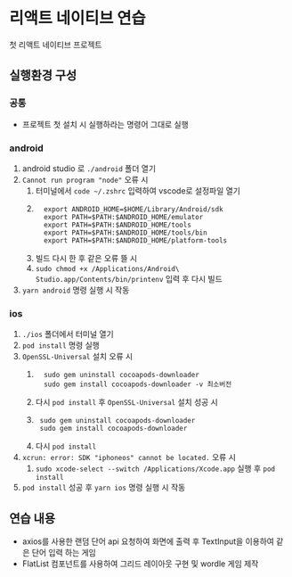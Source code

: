 # 리액트 네이티브 연습

첫 리액트 네이티브 프로젝트

## 실행환경 구성
### 공통
- 프로젝트 첫 설치 시 실행하라는 명령어 그대로 실행

### android
1. android studio 로 `./android` 폴더 열기
2. `Cannot run program "node"` 오류 시
   1. 터미널에서 `code ~/.zshrc` 입력하여 vscode로 설정파일 열기
   2. ```
        export ANDROID_HOME=$HOME/Library/Android/sdk
        export PATH=$PATH:$ANDROID_HOME/emulator
        export PATH=$PATH:$ANDROID_HOME/tools
        export PATH=$PATH:$ANDROID_HOME/tools/bin
        export PATH=$PATH:$ANDROID_HOME/platform-tools
      ```
    3. 빌드 다시 한 후 같은 오류 뜰 시
    4. `sudo chmod +x /Applications/Android\ Studio.app/Contents/bin/printenv` 입력 후 다시 빌드
3. `yarn android` 명령 실행 시 작동

### ios
1. `./ios` 폴더에서 터미널 열기
2. `pod install` 명령 실행
3. `OpenSSL-Universal` 설치 오류 시
   1. ```
        sudo gem uninstall cocoapods-downloader
        sudo gem install cocoapods-downloader -v 최소버전
      ```
    2. 다시 `pod install` 후 `OpenSSL-Universal` 설치 성공 시
    3. ```
        sudo gem uninstall cocoapods-downloader
        sudo gem install cocoapods-downloader
       ```
    4. 다시 `pod install`
4. `xcrun: error: SDK "iphoneos" cannot be located.` 오류 시
   1. `sudo xcode-select --switch /Applications/Xcode.app` 실행 후 `pod install`
5. `pod install` 성공 후 `yarn ios` 명령 실행 시 작동

## 연습 내용
- axios를 사용한 랜덤 단어 api 요청하여 화면에 출력 후 TextInput을 이용하여 같은 단어 입력 하는 게임
- FlatList 컴포넌트를 사용하여 그리드 레이아웃 구현 및 wordle 게임 제작